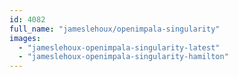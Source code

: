 ```yaml
---
id: 4082
full_name: "jameslehoux/openimpala-singularity"
images: 
  - "jameslehoux-openimpala-singularity-latest"
  - "jameslehoux-openimpala-singularity-hamilton"
---
```

